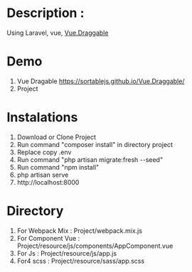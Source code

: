 # Description :

Using Laravel, vue, <a href="https://github.com/SortableJS/Vue.Draggable">Vue.Draggable</a>

# Demo

1. Vue Dragable
   https://sortablejs.github.io/Vue.Draggable/
2. Project

# Instalations

1. Download or Clone Project
2. Run command "composer install" in directory project
3. Replace copy .env
4. Run command "php artisan migrate:fresh --seed"
5. Run command "npm install"
6. php artisan serve
7. http://localhost:8000

# Directory

1. For Webpack Mix : Project/webpack.mix.js
2. For Component Vue : Project/resource/js/components/AppComponent.vue
3. For Js : Project/resource/js/app.js
4. For4 scss : Project/resource/sass/app.scss
